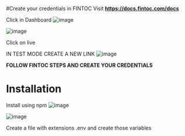 #Create your credentials in FINTOC
Visit **https://docs.fintoc.com/docs**  

Click in Dashboard
![image](https://user-images.githubusercontent.com/86070060/156949623-cbf8d9c0-ad91-42c6-9caf-9c7c1609f19e.png)


![image](https://user-images.githubusercontent.com/86070060/156949795-0837b606-95d6-49f9-b55e-c4dfcfc552ef.png)

Click on live

IN TEST MODE CREATE A NEW LINK
![image](https://user-images.githubusercontent.com/86070060/156949970-1d960507-afe1-47a8-a5bc-4c00c5e9e16b.png)

**FOLLOW FINTOC STEPS AND CREATE YOUR CREDENTIALS**

# Installation
Install using npm
![image](https://user-images.githubusercontent.com/86070060/156950302-34912b39-d5b4-46d3-be3a-0ebed5803779.png)



![image](https://user-images.githubusercontent.com/86070060/156950403-f99403e8-473d-4c62-a3d2-009de22fb110.png)


Create a file with extensions .env and create those variables
